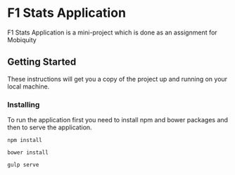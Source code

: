 # F1 Stats Application

F1 Stats Application is a mini-project which is done as an assignment for Mobiquity

## Getting Started

These instructions will get you a copy of the project up and running on your local machine.

### Installing

To run the application first you need to install npm and bower packages and then to serve the application.

```
npm install
```

```
bower install
```

```
gulp serve
```
